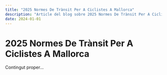 ```yaml
---
title: "2025 Normes De Trànsit Per A Ciclistes A Mallorca"
description: "Article del blog sobre 2025 Normes De Trànsit Per A Ciclistes A Mallorca"
date: 2024-01-01
---
```


# 2025 Normes De Trànsit Per A Ciclistes A Mallorca

Contingut proper...

